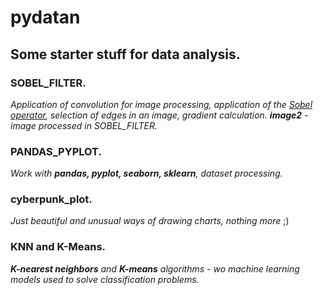 # pydatan
## Some starter stuff for data analysis.

### SOBEL_FILTER.
*Application of convolution for image processing, application of the <ins>Sobel operator</ins>, selection of edges in an image, gradient calculation.*
***image2*** - *image processed in SOBEL_FILTER.*

### PANDAS_PYPLOT.
*Work with **pandas, pyplot, seaborn, sklearn**, dataset processing.*

### cyberpunk_plot.
*Just beautiful and unusual ways of drawing charts, nothing more* ;)

### KNN and K-Means.
***K-nearest neighbors** and **K-means** algorithms - wo machine learning models used to solve classification problems.*
